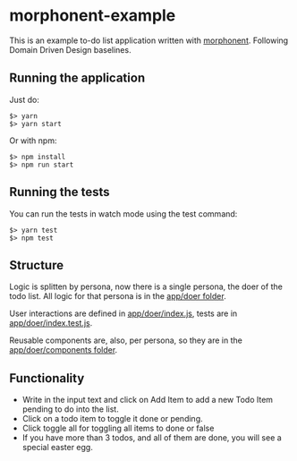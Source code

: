 # morphonent-example

This is an example to-do list application written with [morphonent](https://github.com/kmruiz/morphonent). Following Domain Driven Design baselines.

## Running the application

Just do:

```
$> yarn
$> yarn start
```

Or with npm:

```
$> npm install
$> npm run start
```

## Running the tests

You can run the tests in watch mode using the test command:

```
$> yarn test
$> npm test
```

## Structure

Logic is splitten by persona, now there is a single persona, the doer of the todo list. All logic for that persona is in the [app/doer folder](https://github.com/kmruiz/morphonent-example/tree/master/app/doer).

User interactions are defined in [app/doer/index.js](https://github.com/kmruiz/morphonent-example/blob/master/app/doer/index.js), tests are in [app/doer/index.test.js](https://github.com/kmruiz/morphonent-example/blob/master/app/doer/index.test.js).

Reusable components are, also, per persona, so they are in the [app/doer/components folder](https://github.com/kmruiz/morphonent-example/tree/master/app/doer/component).

## Functionality

* Write in the input text and click on Add Item to add a new Todo Item pending to do into the list.
* Click on a todo item to toggle it done or pending.
* Click toggle all for toggling all items to done or false
* If you have more than 3 todos, and all of them are done, you will see a special easter egg.
